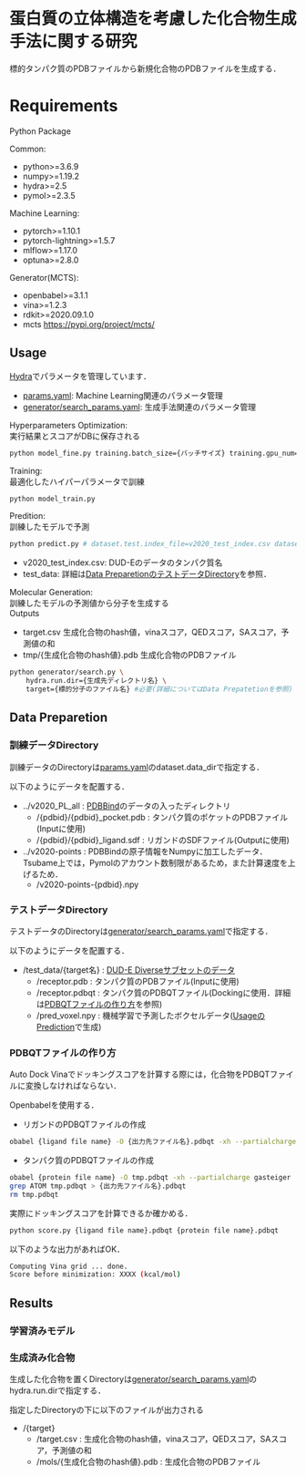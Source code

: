 蛋白質の立体構造を考慮した化合物生成手法に関する研究
====

標的タンパク質のPDBファイルから新規化合物のPDBファイルを生成する．

# Requirements
Python Package 

Common:
- python>=3.6.9
- numpy>=1.19.2
- hydra>=2.5
- pymol>=2.3.5

Machine Learning:
- pytorch>=1.10.1
- pytorch-lightning>=1.5.7
- mlflow>=1.17.0
- optuna>=2.8.0

Generator(MCTS):
- openbabel>=3.1.1
- vina>=1.2.3
- rdkit>=2020.09.1.0
- mcts https://pypi.org/project/mcts/
  
## Usage
[Hydra](https://hydra.cc/docs/intro//)でパラメータを管理しています．<br>
- [params.yaml](params.yaml): Machine Learning関連のパラメータ管理
- [generator/search_params.yaml](generator/search_params.yml): 生成手法関連のパラメータ管理

Hyperparameters Optimization:<br>
実行結果とスコアがDBに保存される
```bash
python model_fine.py training.batch_size={バッチサイズ} training.gpu_num={GPUの数}
```

Training:<br>
最適化したハイパーパラメータで訓練
```bash
python model_train.py
```

Predition:<br>
訓練したモデルで予測
```bash
python predict.py # dataset.test.index_file=v2020_test_index.csv dataset.test.data_dir=test_data
```
- v2020_test_index.csv: DUD-Eのデータのタンパク質名
- test_data: 詳細は[Data PreparetionのテストデータDirectory](#テストデータDirectory)を参照．


Molecular Generation:<br>
訓練したモデルの予測値から分子を生成する<br>
Outputs
- target.csv 生成化合物のhash値，vinaスコア，QEDスコア，SAスコア，予測値の和
- tmp/{生成化合物のhash値}.pdb 生成化合物のPDBファイル
```bash
python generator/search.py \
    hydra.run.dir={生成先ディレクトリ名} \
    target={標的分子のファイル名} #必要(詳細についてはData Prepatetionを参照)
```

## Data Preparetion

### 訓練データDirectory
訓練データのDirectoryは[params.yaml](params.yaml)のdataset.data_dirで指定する．

以下のようにデータを配置する．
- ../v2020_PL_all : [PDBBind](http://www.pdbbind.org.cn/)のデータの入ったディレクトリ
  - /{pdbid}/{pdbid}_pocket.pdb : タンパク質のポケットのPDBファイル(Inputに使用)
  - /{pdbid}/{pdbid}_ligand.sdf : リガンドのSDFファイル(Outputに使用)
- ../v2020-points : PDBBindの原子情報をNumpyに加工したデータ．Tsubame上では，Pymolのアカウント数制限があるため，また計算速度を上げるため．
  - /v2020-points-{pdbid}.npy
  
### テストデータDirectory
テストデータのDirectoryは[generator/search_params.yaml](generator/search_params.yml)で指定する．

以下のようにデータを配置する．
- /test_data/{target名} : [DUD-E Diverseサブセットのデータ](http://dude.docking.org/subsets/diverse)
  - /receptor.pdb : タンパク質のPDBファイル(Inputに使用)
  - /receptor.pdbqt : タンパク質のPDBQTファイル(Dockingに使用．詳細は[PDBQTファイルの作り方](#PDBQTファイルの作り方)を参照)
  - /pred_voxel.npy : 機械学習で予測したボクセルデータ([UsageのPrediction](#Usage)で生成)

### PDBQTファイルの作り方
Auto Dock Vinaでドッキングスコアを計算する際には，化合物をPDBQTファイルに変換しなければならない．

Openbabelを使用する．
- リガンドのPDBQTファイルの作成
```bash
obabel {ligand file name} -O {出力先ファイル名}.pdbqt -xh --partialcharge gasteiger
```

- タンパク質のPDBQTファイルの作成
```bash
obabel {protein file name} -O tmp.pdbqt -xh --partialcharge gasteiger
grep ATOM tmp.pdbqt > {出力先ファイル名}.pdbqt
rm tmp.pdbqt
```

実際にドッキングスコアを計算できるか確かめる．
```bash
python score.py {ligand file name}.pdbqt {protein file name}.pdbqt
```

以下のような出力があればOK．
```bash
Computing Vina grid ... done.
Score before minimization: XXXX (kcal/mol)
```

## Results
### 学習済みモデル

### 生成済み化合物
生成した化合物を置くDirectoryは[generator/search_params.yaml](generator/search_params.yml)の
hydra.run.dirで指定する．

指定したDirectoryの下に以下のファイルが出力される
- /{target}
  - /target.csv : 生成化合物のhash値，vinaスコア，QEDスコア，SAスコア，予測値の和
  - /mols/{生成化合物のhash値}.pdb : 生成化合物のPDBファイル